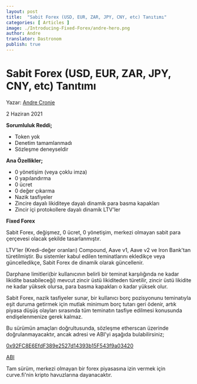 ```yaml
---
layout: post
title:  "Sabit Forex (USD, EUR, ZAR, JPY, CNY, etc) Tanıtımı"
categories: [ Articles ]
image: ./Introducing-Fixed-Forex/andre-hero.png
author: Andre
translator: Dastronom
publish: true
---
```


# Sabit Forex (USD, EUR, ZAR, JPY, CNY, etc) Tanıtımı

Yazar: [Andre Cronje](https://twitter.com/AndreCronjeTech) 

2 Haziran 2021

**Sorumluluk Reddi;**

- Token yok
- Denetim tamamlanmadı
- Sözleşme deneyseldir

**Ana Özellikler;**

- 0 yönetişim (veya çoklu imza)
- 0 yapılandırma
- 0 ücret
- 0 değer çıkarma
- Nazik tasfiyeler
- Zincire dayalı likiditeye dayalı dinamik para basma kapakları
- Zincir içi protokollere dayalı dinamik LTV'ler

**Fixed Forex**

Sabit Forex, değişmez, 0 ücret, 0 yönetişim, merkezi olmayan sabit para çerçevesi olacak şekilde tasarlanmıştır.

LTV'ler (Kredi-değer oranları) Compound, Aave v1, Aave v2 ve Iron Bank'tan türetilmiştir. Bu sistemler kabul edilen teminatlarını ekledikçe veya güncelledikçe, Sabit Forex de dinamik olarak güncellenir.

Darphane limitleri(bir kullanıcının belirli bir teminat karşılığında ne kadar likidite basabileceği) mevcut zincir üstü likiditeden türetilir, zincir üstü likidite ne kadar yüksek olursa, para basma kapakları o kadar yüksek olur.

Sabit Forex, nazik tasfiyeler sunar, bir kullanıcı borç pozisyonunu teminatıyla eşit duruma getirmek için mutlak minimum borç tutarı geri ödenir, artık piyasa düşüş olayları sırasında tüm teminatın tasfiye edilmesi konusunda endişelenmenize gerek kalmaz.

Bu sürümün amaçları doğrultusunda, sözleşme etherscan üzerinde doğrulanmayacaktır, ancak adresi ve ABI'yi aşağıda bulabilirsiniz;

[0x92FC8E6EfdF389e2527d14393b15F543f9a03420](https://etherscan.io/address/0x92fc8e6efdf389e2527d14393b15f543f9a03420)

[ABI](https://gist.github.com/andrecronje/4ce11e8603a7f61af4619a86647db1d4)

Tam sürüm, merkezi olmayan bir forex piyasasına izin vermek için curve.fi'nin kripto havuzlarına dayanacaktır.
